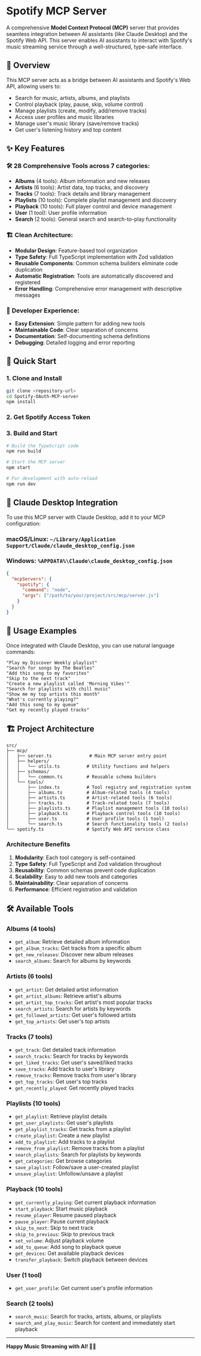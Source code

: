 # Spotify MCP Server

A comprehensive **Model Context Protocol (MCP)** server that provides seamless integration between AI assistants (like Claude Desktop) and the Spotify Web API. This server enables AI assistants to interact with Spotify's music streaming service through a well-structured, type-safe interface.

## 🎵 Overview

This MCP server acts as a bridge between AI assistants and Spotify's Web API, allowing users to:

- Search for music, artists, albums, and playlists
- Control playback (play, pause, skip, volume control)
- Manage playlists (create, modify, add/remove tracks)
- Access user profiles and music libraries
- Manage user's music library (save/remove tracks)
- Get user's listening history and top content

## ✨ Key Features

### 🛠️ **28 Comprehensive Tools** across 7 categories:

- **Albums** (4 tools): Album information and new releases
- **Artists** (6 tools): Artist data, top tracks, and discovery
- **Tracks** (7 tools): Track details and library management
- **Playlists** (10 tools): Complete playlist management and discovery
- **Playback** (10 tools): Full player control and device management
- **User** (1 tool): User profile information
- **Search** (2 tools): General search and search-to-play functionality

### 🏗️ **Clean Architecture**:

- **Modular Design**: Feature-based tool organization
- **Type Safety**: Full TypeScript implementation with Zod validation
- **Reusable Components**: Common schema builders eliminate code duplication
- **Automatic Registration**: Tools are automatically discovered and registered
- **Error Handling**: Comprehensive error management with descriptive messages

### 🔧 **Developer Experience**:

- **Easy Extension**: Simple pattern for adding new tools
- **Maintainable Code**: Clear separation of concerns
- **Documentation**: Self-documenting schema definitions
- **Debugging**: Detailed logging and error reporting

## 🚀 Quick Start

### 1. Clone and Install

```bash
git clone <repository-url>
cd Spotify-OAuth-MCP-server
npm install
```

### 2. Get Spotify Access Token

### 3. Build and Start

```bash
# Build the TypeScript code
npm run build

# Start the MCP server
npm start

# For development with auto-reload
npm run dev
```

## 🔧 Claude Desktop Integration

To use this MCP server with Claude Desktop, add it to your MCP configuration:

### macOS/Linux: `~/Library/Application Support/Claude/claude_desktop_config.json`

### Windows: `%APPDATA%\Claude\claude_desktop_config.json`

```json
{
  "mcpServers": {
    "spotify": {
      "command": "node",
      "args": ["/path/to/your/project/src/mcp/server.js"]
    }
  }
}
```

## 📖 Usage Examples

Once integrated with Claude Desktop, you can use natural language commands:

```
"Play my Discover Weekly playlist"
"Search for songs by The Beatles"
"Add this song to my favorites"
"Skip to the next track"
"Create a new playlist called 'Morning Vibes'"
"Search for playlists with chill music"
"Show me my top artists this month"
"What's currently playing?"
"Add this song to my queue"
"Get my recently played tracks"
```

## 🏗️ Project Architecture

```
src/
├── mcp/
│   ├── server.ts              # Main MCP server entry point
│   ├── helpers/
│   │   └── utils.ts          # Utility functions and helpers
│   ├── schemas/
│   │   └── common.ts         # Reusable schema builders
│   └── tools/
│       ├── index.ts          # Tool registry and registration system
│       ├── albums.ts         # Album-related tools (4 tools)
│       ├── artists.ts        # Artist-related tools (6 tools)
│       ├── tracks.ts         # Track-related tools (7 tools)
│       ├── playlists.ts      # Playlist management tools (10 tools)
│       ├── playback.ts       # Playback control tools (10 tools)
│       ├── user.ts           # User profile tools (1 tool)
│       └── search.ts         # Search functionality tools (2 tools)
└── spotify.ts                # Spotify Web API service class
```

### Architecture Benefits

1. **Modularity**: Each tool category is self-contained
2. **Type Safety**: Full TypeScript and Zod validation throughout
3. **Reusability**: Common schemas prevent code duplication
4. **Scalability**: Easy to add new tools and categories
5. **Maintainability**: Clear separation of concerns
6. **Performance**: Efficient registration and validation

## 🛠️ Available Tools

### Albums (4 tools)

- `get_album`: Retrieve detailed album information
- `get_album_tracks`: Get tracks from a specific album
- `get_new_releases`: Discover new album releases
- `search_albums`: Search for albums by keywords

### Artists (6 tools)

- `get_artist`: Get detailed artist information
- `get_artist_albums`: Retrieve artist's albums
- `get_artist_top_tracks`: Get artist's most popular tracks
- `search_artists`: Search for artists by keywords
- `get_followed_artists`: Get user's followed artists
- `get_top_artists`: Get user's top artists

### Tracks (7 tools)

- `get_track`: Get detailed track information
- `search_tracks`: Search for tracks by keywords
- `get_liked_tracks`: Get user's saved/liked tracks
- `save_tracks`: Add tracks to user's library
- `remove_tracks`: Remove tracks from user's library
- `get_top_tracks`: Get user's top tracks
- `get_recently_played`: Get recently played tracks

### Playlists (10 tools)

- `get_playlist`: Retrieve playlist details
- `get_user_playlists`: Get user's playlists
- `get_playlist_tracks`: Get tracks from a playlist
- `create_playlist`: Create a new playlist
- `add_to_playlist`: Add tracks to a playlist
- `remove_from_playlist`: Remove tracks from a playlist
- `search_playlists`: Search for playlists by keywords
- `get_categories`: Get browse categories
- `save_playlist`: Follow/save a user-created playlist
- `unsave_playlist`: Unfollow/unsave a playlist

### Playback (10 tools)

- `get_currently_playing`: Get current playback information
- `start_playback`: Start music playback
- `resume_player`: Resume paused playback
- `pause_player`: Pause current playback
- `skip_to_next`: Skip to next track
- `skip_to_previous`: Skip to previous track
- `set_volume`: Adjust playback volume
- `add_to_queue`: Add song to playback queue
- `get_devices`: Get available playback devices
- `transfer_playback`: Switch playback between devices

### User (1 tool)

- `get_user_profile`: Get current user's profile information

### Search (2 tools)

- `search_music`: Search for tracks, artists, albums, or playlists
- `search_and_play_music`: Search for content and immediately start playback

---

**Happy Music Streaming with AI! 🎵🤖**
